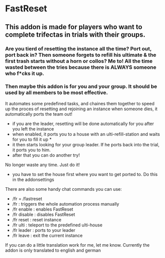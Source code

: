 # FastReset

## This addon is made for players who want to complete trifectas in trials with their groups.

### Are you tierd of resetting the instance all the time? Port out, port back in? Then someone forgets to refill his ultimate & the first trash starts without a horn or collos? Me to! All the time wasted between the tries because there is ALWAYS someone who f*cks it up.

### Then maybe this addon is for you and your group. It should be used by all members to be most effective.


It automates some predefined tasks, and chaines them together to speed up the proces of resetting and rejoining an instance
when someone dies, it automatically ports the team out!


- if you are the leader, resetting will be done automatically for you after you left the instance
- when enabled, it ports you to a house with an ulti-refill-station and waits for you to fill it up *
- it then starts looking for your group leader. If he ports back into the trial, it ports you to him.
- after that you can do another try!

No longer waste any time. Just do it!

* you have to set the house first where you want to get ported to. Do this in the addonsettings

There are also some handy chat commands you can use:
- /fr = /fastreset
- /fr           : triggers the whole automation process manually
- /fr enable    : enables FastReset
- /fr disable   : disables FastReset
- /fr reset     : reset instance
- /fr ulti      : teleport to the predefined ulti-house
- /fr leader    : ports to your leader
- /fr leave     : exit the current instance



If you can do a little translation work for me, let me know. Currently the addon is only translated to english and german
